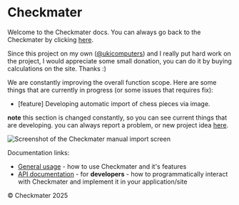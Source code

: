 # Checkmater
Welcome to the Checkmater docs. You can always go back to the Checkmater by clicking [here](https://checkmater.ugljesa.hackclub.app).

Since this project on my own ([@ukicomputers](https://github.com/ukicomputers)) and I really put hard work on the project, I would appreciate some small donation, you can do it by buying calculations on the site. Thanks :)

We are constantly improving the overall function scope. Here are some things that are currently in progress (or some issues that requires fix):
- [feature] Developing automatic import of chess pieces via image.

**note** this section is changed constantly, so you can see current things that are developing. you can always report a problem, or new project idea [here](https://checkmater.ugljesa.hackclub.app/report).

![Screenshot of the Checkmater manual import screen](https://github.com/user-attachments/assets/27f705f1-9d52-4088-af13-5e8fba44674b)

Documentation links:
- [General usage](usage) - how to use Checkmater and it's features
- [API documentation](api-docs) - for **developers** - how to programmatically interact with Checkmater and implement it in your application/site

&copy; Checkmater 2025
